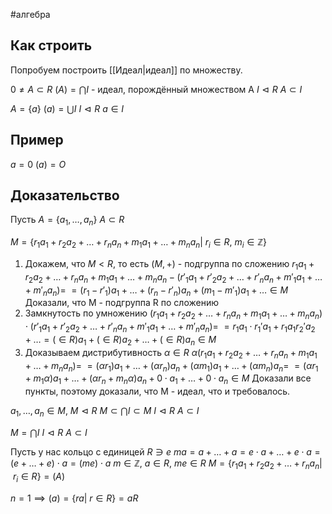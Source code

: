 #алгебра 
## Как строить
Попробуем построить [[Идеал|идеал]] по множеству.

$0 \neq A \subset R$
$(A) = \bigcap I$ - идеал, порождённый множеством A
$I \vartriangleleft R$
$A \subset I$

$A = \{ a \}$
$(a) = \bigcup I$
$I \vartriangleleft R$
$a \in I$

## Пример
$a = 0$
$(a) = O$

## Доказательство
Пусть $A = \{ a_1, \dots, a_n \}$
$A \subset R$

$M = \{ r_1 a_1 + r_2 a_2 + \dots + r_n a_n + m_1 a_1 + \dots + m_n a_n| \ r_i \in R, \ m_i \in \mathbb{Z} \}$
1) Докажем, что $M < R$, то есть $(M, +)$ - подгруппа по сложению
	$r_1 a_1 + r_2 a_2 + \dots + r_n a_n + m_1 a_1 + \dots + m_n a_n - (r'_1 a_1 + r'_2 a_2 + \dots + r'_n a_n + m'_1 a_1 + \dots + m'_n a_n) =$
	$= (r_1 - r'_1)a_1 + \dots + (r_n - r'_n)a_n + (m_1 - m'_1)a_1 + \dots \in M$
	Доказали, что M - подгруппа R по сложению
2) Замкнутость по умножению
	$(r_1 a_1 + r_2 a_2 + \dots + r_n a_n + m_1 a_1 + \dots + m_n a_n) \cdot (r'_1 a_1 + r'_2 a_2 + \dots + r'_n a_n + m'_1 a_1 + \dots + m'_n a_n) =$
	$= r_1 a_1 \cdot r_1' a_1 + r_1 a_1 r_2' a_2 + \dots = (\in R) a_1 + (\in R) a_2 + \dots + (\in R) a_n \in M$
3) Доказываем дистрибутивность
	$\alpha \in R$
	$\alpha (r_1 a_1 + r_2 a_2 + \dots + r_n a_n + m_1 a_1 + \dots + m_n a_n) =$
	$= (\alpha r_1) a_1 + \dots + (\alpha r_n) a_n + (\alpha m_1) a_1 + \dots + (\alpha m_n) a_n =$
	$= (\alpha r_1 + m_1 \alpha) a_1 + \dots + (\alpha r_n + m_n \alpha) a_n + 0 \cdot a_1 + \dots + 0 \cdot a_n \in M$
Доказали все пункты, поэтому доказали, что M - идеал, что и требовалось.

$a_1, \dots, a_n \in M, \ M \vartriangleleft R$
$M \subset \bigcap I \subset M$
$I \vartriangleleft R$
$A \subset I$

$M = \bigcap I$
$I \vartriangleleft R$
$A \subset I$

Пусть у нас кольцо с единицей
$R \ni e$
$ma = a + \dots + a = e \cdot a + \dots + e \cdot a = (e + \dots + e) \cdot a = (me) \cdot a$
$m \in \mathbb{Z}, \ a \in R, \ me \in R$
$M = \{ r_1 a_1 + r_2 a_2 + \dots + r_n a_n| \ r_i \in R \} = (A)$

$n = 1 \implies (a) = \{ ra| \ r \in R \} = aR$
